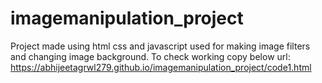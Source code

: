 # imagemanipulation_project
Project made using html css and javascript used for making image filters and changing image background.
To check working copy below url:
https://abhijeetagrwl279.github.io/imagemanipulation_project/code1.html
